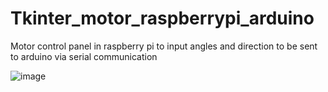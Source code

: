 # Tkinter_motor_raspberrypi_arduino
Motor control panel in raspberry pi to input angles and direction to be sent to arduino via serial communication

![image](https://github.com/saidijongo/Tkinter_motor_raspberrypi_arduino/assets/31678025/6a690fbc-8324-44ab-b0c5-324dc2dbddf2)

